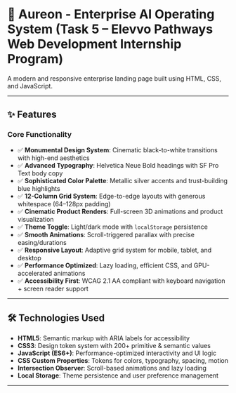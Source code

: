 # 🌌 Aureon - Enterprise AI Operating System (Task 5 – Elevvo Pathways Web Development Internship Program)

A modern and responsive enterprise landing page built using HTML, CSS, and JavaScript.

---

## ✨ Features

### Core Functionality
- ✅ **Monumental Design System**: Cinematic black-to-white transitions with high-end aesthetics  
- ✅ **Advanced Typography**: Helvetica Neue Bold headings with SF Pro Text body copy  
- ✅ **Sophisticated Color Palette**: Metallic silver accents and trust-building blue highlights  
- ✅ **12-Column Grid System**: Edge-to-edge layouts with generous whitespace (64–128px padding)  
- ✅ **Cinematic Product Renders**: Full-screen 3D animations and product visualization  
- ✅ **Theme Toggle**: Light/dark mode with `localStorage` persistence  
- ✅ **Smooth Animations**: Scroll-triggered parallax with precise easing/durations  
- ✅ **Responsive Layout**: Adaptive grid system for mobile, tablet, and desktop  
- ✅ **Performance Optimized**: Lazy loading, efficient CSS, and GPU-accelerated animations  
- ✅ **Accessibility First**: WCAG 2.1 AA compliant with keyboard navigation + screen reader support  

---

## 🛠️ Technologies Used
- **HTML5**: Semantic markup with ARIA labels for accessibility  
- **CSS3**: Design token system with 200+ primitive & semantic values  
- **JavaScript (ES6+)**: Performance-optimized interactivity and UI logic  
- **CSS Custom Properties**: Tokens for colors, typography, spacing, motion  
- **Intersection Observer**: Scroll-based animations and lazy loading  
- **Local Storage**: Theme persistence and user preference management  

---
